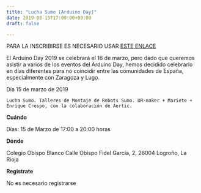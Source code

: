 ```yaml
---
title: "Lucha Sumo [Arduino Day]"
date: 2019-03-15T17:00:00+03:00
draft: false

---
```

PARA LA INSCRIBIRSE ES NECESARIO USAR [ESTE ENLACE](https://docs.google.com/forms/d/e/1FAIpQLSf6QGso32OiVGY4TiNoz0he_1suWJk62cSyvzkAFOy0exae4Q/viewform) 

El Arduino Day 2019 se celebrará el 16 de marzo, pero dado que queremos asistir a varios de los eventos del Arduino Day, hemos decidido celebrarlo en días diferentes para no coincidir entre las comunidades de España, especialmente con Zaragoza y Lugo.
<!--more-->

Día 15 de marzo de 2019

    Lucha Sumo. Talleres de Montaje de Robots Sumo. UR-maker + Mariete + Enrique Crespo, con la colaboración de Aertic.


__Cuándo__

Días: 15 de Marzo de 17:00 a 20:00 horas

__Dónde__

Colegio Obispo Blanco
Calle Obispo Fidel García, 2, 26004 Logroño, La Rioja

__Registrate__

No es necesario registrarse

